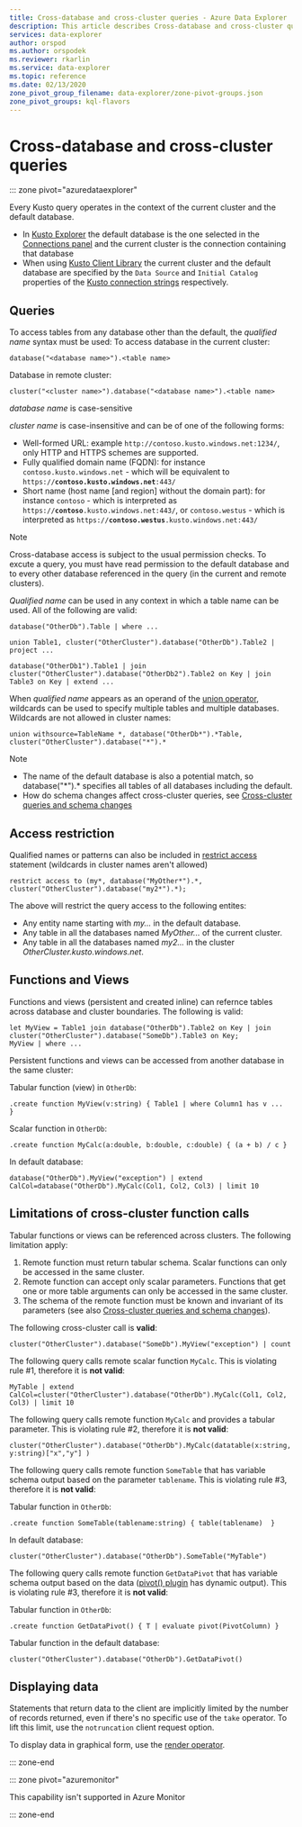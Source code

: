 ```yaml
---
title: Cross-database and cross-cluster queries - Azure Data Explorer | Microsoft Docs
description: This article describes Cross-database and cross-cluster queries in Azure Data Explorer.
services: data-explorer
author: orspod
ms.author: orspodek
ms.reviewer: rkarlin
ms.service: data-explorer
ms.topic: reference
ms.date: 02/13/2020
zone_pivot_group_filename: data-explorer/zone-pivot-groups.json
zone_pivot_groups: kql-flavors
---
```

# Cross-database and cross-cluster queries

::: zone pivot="azuredataexplorer"

Every Kusto query operates in the context of the current cluster and the default database.
* In [Kusto Explorer](../tools/kusto-explorer.md) the default database is the one selected in the [Connections panel](../tools/kusto-explorer.md#connections-panel) and the current cluster is the connection containing that database
* When using [Kusto Client Library](../api/netfx/about-kusto-data.md) the current cluster and the default database are specified by the `Data Source` and `Initial Catalog` properties of 
 the [Kusto connection strings](../api/connection-strings/kusto.md) respectively.

## Queries
To access tables from any database other than the default, the *qualified name* syntax must be used:
To access database in the current cluster:
```kusto
database("<database name>").<table name>
```
Database in remote cluster:
```kusto
cluster("<cluster name>").database("<database name>").<table name>
```

*database name* is case-sensitive

*cluster name* is case-insensitive and can be of one of the following forms:
* Well-formed URL: example `http://contoso.kusto.windows.net:1234/`, only HTTP and HTTPS schemes are supported.
* Fully qualified domain name (FQDN): for instance `contoso.kusto.windows.net` - which will be equivalent to `https://`**`contoso.kusto.windows.net`**`:443/`
* Short name (host name [and region] without the domain part): for instance `contoso` - which is interpreted as `https://`**`contoso`**`.kusto.windows.net:443/`, or `contoso.westus` - which is interpreted as `https://`**`contoso.westus`**`.kusto.windows.net:443/`

> [!NOTE]
> Cross-database access is subject to the usual permission checks.
> To excute a query, you must have read permission to the default database and
> to every other database referenced in the query (in the current and remote clusters).

*Qualified name* can be used in any context in which a table name can be used.
All of the following are valid:

```kusto
database("OtherDb").Table | where ...

union Table1, cluster("OtherCluster").database("OtherDb").Table2 | project ...

database("OtherDb1").Table1 | join cluster("OtherCluster").database("OtherDb2").Table2 on Key | join Table3 on Key | extend ...
```

When *qualified name* appears as an operand of the [union operator](./unionoperator.md), wildcards can be used to specify multiple tables
and multiple databases. Wildcards are not allowed in cluster names:

```kusto
union withsource=TableName *, database("OtherDb*").*Table, cluster("OtherCluster").database("*").*
```

> [!NOTE]
>* The name of the default database is also a potential match, so database("&#42;").* specifies all tables of all databases
> including the default.
>* How do schema changes affect cross-cluster queries, see [Cross-cluster queries and schema changes](../concepts/crossclusterandschemachanges.md)

## Access restriction 
Qualified names or patterns can also be included in [restrict access](./restrictstatement.md) statement (wildcards in cluster names aren't allowed)
```kusto
restrict access to (my*, database("MyOther*").*, cluster("OtherCluster").database("my2*").*);
```

The above will restrict the query access to the following entites:

* Any entity name starting with *my...* in the default database. 
* Any table in all the databases named *MyOther...* of the current cluster.
* Any table in all the databases named *my2...* in the cluster *OtherCluster.kusto.windows.net*.

## Functions and Views

Functions and views (persistent and created inline) can refernce tables across database and cluster boundaries. The following is valid:

```kusto
let MyView = Table1 join database("OtherDb").Table2 on Key | join cluster("OtherCluster").database("SomeDb").Table3 on Key;
MyView | where ...
```

Persistent functions and views can be accessed from another database in the same cluster:

Tabular function (view) in `OtherDb`:

```kusto
.create function MyView(v:string) { Table1 | where Column1 has v ...  }  
```

Scalar function in `OtherDb`:
```kusto
.create function MyCalc(a:double, b:double, c:double) { (a + b) / c }  
```

In default database:

```kusto
database("OtherDb").MyView("exception") | extend CalCol=database("OtherDb").MyCalc(Col1, Col2, Col3) | limit 10
```

## Limitations of cross-cluster function calls

Tabular functions or views can be referenced across clusters. The following limitation apply:

1. Remote function must return tabular schema. Scalar functions can only be accessed in the same cluster.
2. Remote function can accept only scalar parameters. Functions that get one or more table arguments can only be accessed in the same cluster.
3. The schema of the remote function must be known and invariant of its parameters (see also [Cross-cluster queries and schema changes](../concepts/crossclusterandschemachanges.md)).

The following cross-cluster call is **valid**:

```kusto
cluster("OtherCluster").database("SomeDb").MyView("exception") | count
```

The following query calls remote scalar function `MyCalc`.
This is violating rule #1, therefore it is **not valid**:

```kusto
MyTable | extend CalCol=cluster("OtherCluster").database("OtherDb").MyCalc(Col1, Col2, Col3) | limit 10
```

The following query calls remote function `MyCalc` and provides a tabular parameter.
This is violating rule #2, therefore it is **not valid**:

```kusto
cluster("OtherCluster").database("OtherDb").MyCalc(datatable(x:string, y:string)["x","y"] ) 
```

The following query calls remote function `SomeTable` that has variable schema output based on the parameter `tablename`.
This is violating rule #3, therefore it is **not valid**:

Tabular function in `OtherDb`:
```kusto
.create function SomeTable(tablename:string) { table(tablename)  }  
```

In default database:
```kusto
cluster("OtherCluster").database("OtherDb").SomeTable("MyTable")
```

The following query calls remote function `GetDataPivot` that has variable schema output based on the data ([pivot() plugin](pivotplugin.md) has dynamic output).
This is violating rule #3, therefore it is **not valid**:

Tabular function in `OtherDb`:
```kusto
.create function GetDataPivot() { T | evaluate pivot(PivotColumn) }  
```

Tabular function in the default database:
```kusto
cluster("OtherCluster").database("OtherDb").GetDataPivot()
```

## Displaying data

Statements that return data to the client are implicitly limited
by the number of records returned, even if there's no specific use
of the `take` operator. To lift this limit, use the `notruncation`
client request option.

To display data in graphical form, use the [render operator](renderoperator.md).

::: zone-end

::: zone pivot="azuremonitor"

This capability isn't supported in Azure Monitor

::: zone-end
